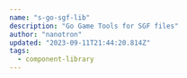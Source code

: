 ```yaml
---
name: "s-go-sgf-lib"
description: "Go Game Tools for SGF files"
author: "nanotron"
updated: "2023-09-11T21:44:20.814Z"
tags: 
  - component-library
---
```

